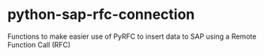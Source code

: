 # python-sap-rfc-connection
Functions to make easier use of PyRFC to insert data to SAP using a Remote Function Call (RFC)
